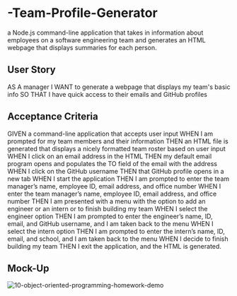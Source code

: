 # -Team-Profile-Generator
a Node.js command-line application that takes in information about employees on a software engineering team and generates an HTML webpage that displays summaries for each person.
## User Story
AS A manager
I WANT to generate a webpage that displays my team's basic info
SO THAT I have quick access to their emails and GitHub profiles

## Acceptance Criteria 
GIVEN a command-line application that accepts user input
WHEN I am prompted for my team members and their information
THEN an HTML file is generated that displays a nicely formatted team roster based on user input
WHEN I click on an email address in the HTML
THEN my default email program opens and populates the TO field of the email with the address
WHEN I click on the GitHub username
THEN that GitHub profile opens in a new tab
WHEN I start the application
THEN I am prompted to enter the team manager’s name, employee ID, email address, and office number
WHEN I enter the team manager’s name, employee ID, email address, and office number
THEN I am presented with a menu with the option to add an engineer or an intern or to finish building my team
WHEN I select the engineer option
THEN I am prompted to enter the engineer’s name, ID, email, and GitHub username, and I am taken back to the menu
WHEN I select the intern option
THEN I am prompted to enter the intern’s name, ID, email, and school, and I am taken back to the menu
WHEN I decide to finish building my team
THEN I exit the application, and the HTML is generated.

## Mock-Up
![10-object-oriented-programming-homework-demo](https://user-images.githubusercontent.com/77178392/116641197-d9f2ed00-a931-11eb-8061-792b52088189.png)
